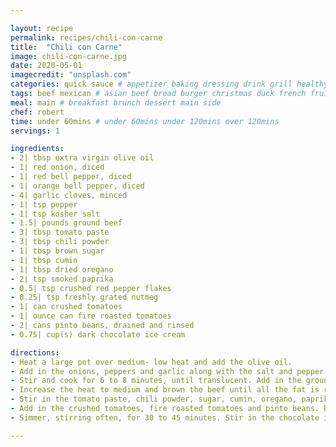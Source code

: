 ```yaml
---

layout: recipe
permalink: recipes/chili-con-carne 
title:  "Chili con Carne"
image: chili-con-carne.jpg
date: 2020-05-01 
imagecredit: "unsplash.com" 
categories: quick sauce # appetizer baking dressing drink grill healthyish marinade oven pickling quick raw salad sandwich sauce snack soup
tags: beef mexican # asian beef bread burger christmas duck french fruit indian italian mexican nuts pasta pork poultry rice seafood thanksgiving vegetarian
meal: main # breakfast brunch dessert main side
chef: robert 
time: under 60mins # under 60mins under 120mins over 120mins
servings: 1 

ingredients:
- 2| tbsp extra virgin olive oil
- 1| red onion, diced
- 1| red bell pepper, diced
- 1| orange bell pepper, diced
- 4| garlic cloves, minced
- 1| tsp pepper
- 1| tsp kosher salt
- 1.5| pounds ground beef
- 3| tbsp tomato paste
- 3| tbsp chili powder
- 1| tbsp brown sugar
- 1| tbsp cumin
- 1| tbsp dried oregano
- 2| tsp smoked paprika
- 0.5| tsp crushed red pepper flakes
- 0.25| tsp freshly grated nutmeg
- 1| can crushed tomatoes
- 1| ounce can fire roasted tomatoes
- 2| cans pinto beans, drained and rinsed
- 0.75| cup(s) dark chocolate ice cream

directions:
- Heat a large pot over medium- low heat and add the olive oil. 
- Add in the onions, peppers and garlic along with the salt and pepper. 
- Stir and cook for 6 to 8 minutes, until translucent. Add in the ground beef and break it apart with a wooden spoon. 
- Increase the heat to medium and brown the beef until all the fat is rendered. I cook it a bit longer so some of that fat cooks off too.
- Stir in the tomato paste, chili powder, sugar, cumin, oregano, paprika, red pepper and nutmeg until combined. Cook for 5 minutes. 
- Add in the crushed tomatoes, fire roasted tomatoes and pinto beans. Bring the mixer to a simmer. 
- Simmer, stirring often, for 30 to 45 minutes. Stir in the chocolate ice and simmer for another 15 minutes. Serve with your favorite toppings.

--- 
```

